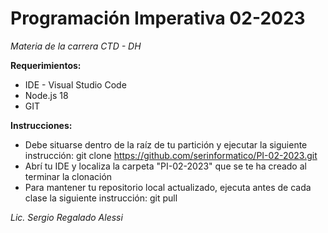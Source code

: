# Programación Imperativa 02-2023
*Materia de la carrera CTD - DH*


**Requerimientos:**
- IDE - Visual Studio Code
- Node.js 18
- GIT

**Instrucciones:**
- Debe situarse dentro de la raíz de tu partición y ejecutar la siguiente instrucción: git clone https://github.com/serinformatico/PI-02-2023.git
- Abrí tu IDE y localiza la carpeta "PI-02-2023" que se te ha creado al terminar la clonación
- Para mantener tu repositorio local actualizado, ejecuta antes de cada clase la siguiente instrucción: git pull


*Lic. Sergio Regalado Alessi*
